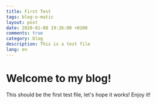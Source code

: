 ```yaml
---
title: First Test
tags: blog-o-matic
layout: post
date: 2020-01-08 19:26:00 +0100
comments: true
category: blog
description: This is a test file
lang: en
---
```


# Welcome to my blog!
This should be the first test file, let's hope it works!
Enjoy it!
